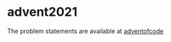 # advent2021
The problem statements are available at [adventofcode](https://adventofcode.com/2021/events)
